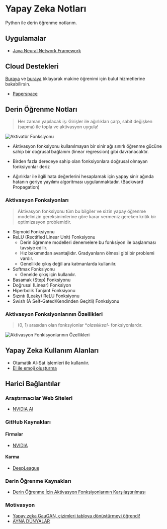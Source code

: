 # Yapay Zeka Notları <!-- omit in toc -->

Python ile derin öğrenme notlarım.

<!-- TODO: YTensorflow'a taşı -->

## Uygulamalar

- [Java Neural Network Framework](http://neuroph.sourceforge.net/)

## Cloud Destekleri

[Buraya](https://github.com/discdiver/deep-learning-cloud-providers/blob/master/list.md) ve [buraya](https://towardsdatascience.com/maximize-your-gpu-dollars-a9133f4e546a) tıklayarak makine öğrenimi için bulut hizmetlerine bakabilirsin.

- [Paperspace](https://www.paperspace.com/ml)

## Derin Öğrenme Notları

> Her zaman yapılacak iş: Girişler ile ağırlıkları çarp, sabit değişken (sapma) ile topla ve aktivasyon uygula!

![Aktivatör Fonksiyonu](https://cdn-images-1.medium.com/max/600/1*FLoEcD4bWRw6Zno32uFwuw.png)

- Aktivasyon fonksiyonu kullanılmayan bir sinir ağı sınırlı öğrenme gücüne sahip bir doğrusal bağlanım (linear regression) gibi davranacaktır.

- Birden fazla dereceye sahip olan fonksiyonlara doğrusal olmayan fonksiyonlar deriz

- Ağırlıklar ile ilgili hata değerlerini hesaplamak için yapay sinir ağında hatanın geriye yayılımı algoritması uygulanmaktadır. (Backward Propagation)

### Aktivasyon Fonksiyonları

> Aktivasyon fonksiyonu tüm bu bilgiler ve sizin yapay öğrenme modelinizin gereksinimlerine göre karar vermeniz gereken kritik bir optimizasyon problemidir.

- Sigmoid Fonksiyonu
- ReLU (Rectified Linear Unit) Fonksiyonu
  - Derin öğrenme modelleri denemelere bu fonksiyon ile başlanması tavsiye edilir.
  - Hız bakımından avantajlıdır. Gradyanların ölmesi gibi bir problemi vardır.
  - Genellikle çıkış değil ara katmanlarda kullanılır.
- Softmax Fonksiyonu
  - Genelde çıkış için kullanılır.
- Basamak (Step) Fonksiyonu
- Doğrusal (Linear) Fonksiyon
- Hiperbolik Tanjant Fonksiyonu
- Sızıntı (Leaky) ReLU Fonksiyonu
- Swish (A Self-Gated/Kendinden Geçitli) Fonksiyonu

### Aktivasyon Fonksiyonlarının Özellikleri

> (0, 1) arasıdan olan fonksyionlar \*_olasılıksal_- fonksiyonlardır.

![Aktivasyon Fonkisyonlarının Özellikleri](https://cdn-images-1.medium.com/max/800/1*lI22JpQMrlx777AOhzvjcw.png)

## Yapay Zeka Kullanım Alanları

- Otamatik Al-Sat işlemleri ile kullanılır.
- [El ile emoji oluşturma]

## Harici Bağlantılar

### Araştırmacılar Web Siteleri

- [NVIDIA AI](https://www.nvidia.com/en-us/research/ai-playground/#)

### GitHub Kaynakları

#### Firmalar

- [NVIDIA](https://github.com/NVIDIA)

#### Karma

- [DeepLeague](https://github.com/farzaa/DeepLeague)

### Derin Öğrenme Kaynakları

- [Derin Öğrenme İçin Aktivasyon Fonksiyonlarının Karşılaştırılması](https://medium.com/deep-learning-turkiye/derin-%C3%B6%C4%9Frenme-i%C3%A7in-aktivasyon-fonksiyonlar%C4%B1n%C4%B1n-kar%C5%9F%C4%B1la%C5%9Ft%C4%B1r%C4%B1lmas%C4%B1-cee17fd1d9cd)

### Motivasyon

- [Yapay zeka GauGAN, çizimleri tabloya dönüştürmeyi öğrendi!](https://www.youtube.com/watch?v=1iMmenHFdCE)
- [AYNA DÜNYALAR](https://www.youtube.com/watch?v=-3DvuLtuf1U)

[el ile emoji oluşturma]: https://www.linkedin.com/feed/update/urn:li:ugcPost:6531200017103880192
